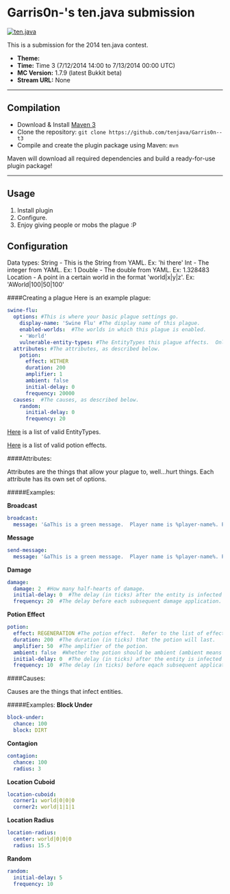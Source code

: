 Garris0n-'s ten.java submission
==============================

[![ten.java](https://cdn.mediacru.sh/hu4CJqRD7AiB.svg)](https://tenjava.com/)

This is a submission for the 2014 ten.java contest.

- __Theme:__
- __Time:__ Time 3 (7/12/2014 14:00 to 7/13/2014 00:00 UTC)
- __MC Version:__ 1.7.9 (latest Bukkit beta)
- __Stream URL:__ None

<!-- put chosen theme above -->

---------------------------------------

Compilation
-----------

- Download & Install [Maven 3](http://maven.apache.org/download.html)
- Clone the repository: `git clone https://github.com/tenjava/Garris0n--t3`
- Compile and create the plugin package using Maven: `mvn`

Maven will download all required dependencies and build a ready-for-use plugin package!

---------------------------------------

Usage
---------------------------------------


1. Install plugin
2. Configure.
3. Enjoy giving people or mobs the plague :P

Configuration
-----

Data types:
String - This is the String from YAML.  Ex: 'hi there'
Int - The integer from YAML.  Ex: 1
Double - The double from YAML.  Ex: 1.328483
Location - A point in a certain world in the format 'world|x|y|z'. Ex: 'AWorld|100|50|100'

####Creating a plague
Here is an example plague:
```YAML
swine-flu:
  options: #This is where your basic plague settings go.
    display-name: 'Swine Flu' #The display name of this plague.
    enabled-worlds:  #The worlds in which this plague is enabled.
    - 'World'
    vulnerable-entity-types: #The EntityTypes this plague affects.  Only entities which are "alive" are allowed.
  attributes: #The attributes, as described below.
    potion:
      effect: WITHER
      duration: 200
      amplifier: 1
      ambient: false
      initial-delay: 0
      frequency: 20000
  causes:  #The causes, as described below.
    random:
      initial-delay: 0
      frequency: 20
```

[Here](http://jd.bukkit.org/dev/apidocs/org/bukkit/entity/EntityType.html) is a list of valid EntityTypes.

[Here](http://jd.bukkit.org/dev/apidocs/org/bukkit/potion/PotionEffectType.html) is a list of valid potion effects.

####Attributes:

Attributes are the things that allow your plague to, well...hurt things.  Each attribute has its own set of options.

#####Examples:

**Broadcast**
```YAML
broadcast:
  message: '&aThis is a green message.  Player name is %player-name%. Player display name is %player-display-name%.'  #The message to be broadcasted.
```

**Message**
```YAML
send-message:
  message: '&aThis is a green message.  Player name is %player-name%. Player display name is %player-display-name%.'  #The message to be sent to the player.
```

**Damage**
```YAML
damage:
  damage: 2  #How many half-hearts of damage.
  initial-delay: 0  #The delay (in ticks) after the entity is infected before starting.
  frequency: 20  #The delay before each subsequent damage application.  Set to -1 if you only want the initial damage (with the initial-delay).
```

**Potion Effect**
```YAML
potion:
  effect: REGENERATION #The potion effect.  Refer to the list of effects above.
  duration: 200  #The duration (in ticks) that the potion will last.
  amplifier: 50  #The amplifier of the potion.
  ambient: false  #Whether the potion should be ambient (ambient means the particles are transluscent).
  initial-delay: 0  #The delay (in ticks) after the entity is infected before the effect is applied.
  frequency: 10  #The delay (in ticks) before eqach subsequent application.  Set to -1 if you only want the initial effect (with the initial-delay).
```

####Causes:

Causes are the things that infect entities.

#####Examples:
**Block Under**
```YAML
block-under:
  chance: 100
  block: DIRT
```

**Contagion**
```YAML
contagion:
  chance: 100
  radius: 3

```

**Location Cuboid**
```YAML
location-cuboid:
  corner1: world|0|0|0
  corner2: world|1|1|1
```

**Location Radius**
```YAML
location-radius:
  center: world|0|0|0
  radius: 15.5
```

**Random**
```YAML
random:
  initial-delay: 5
  frequency: 10
```


